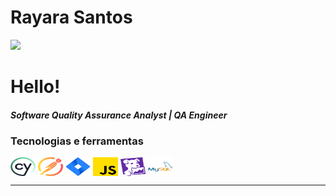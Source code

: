 <h1>Rayara Santos</h1> 
 <div> 
   <a href="https://www.linkedin.com/in/rayara-santos" target="_blank"><img src="https://img.shields.io/badge/-LinkedIn-%230077B5?style=for-the-badge&logo=linkedin&logoColor=white" target="_blank"></a> 
</div>

<h1>Hello! </h1> 
<h5> Software Quality Assurance Analyst | QA Engineer   </h5> 

<h3>Tecnologias e ferramentas</h3>
<div style="display: inline_block">
<img align="center" alt="-Csharp" height="30" width="40" src="img/cypress.png"/>
<img align="center" alt="-Csharp" height="30" width="40" src="img/postman.png"/>
<img align="center" alt="-Csharp" height="30" width="40" src="img/jira.png"/>
<img align="center" alt="-Csharp" height="30" width="40" src="img/js.png"/>
<img align="center" alt="-Csharp" height="30" width="40" src="img/datadog.png"/>
<img align="center" alt="-Csharp" height="30" width="40" src="img/mysql.png"/>
</div>
 <hr>
 
 

